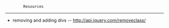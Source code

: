  			Resources
--------------------------------




- removing and adding divs
	-- http://api.jquery.com/removeclass/